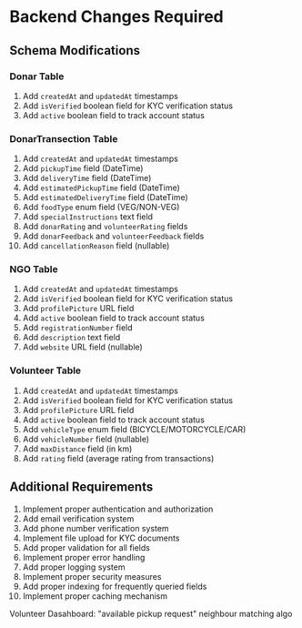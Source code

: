 # Backend Changes Required

## Schema Modifications

### Donar Table
1. Add `createdAt` and `updatedAt` timestamps
2. Add `isVerified` boolean field for KYC verification status
4. Add `active` boolean field to track account status

### DonarTransection Table
1. Add `createdAt` and `updatedAt` timestamps
2. Add `pickupTime` field (DateTime)
3. Add `deliveryTime` field (DateTime)
4. Add `estimatedPickupTime` field (DateTime)
5. Add `estimatedDeliveryTime` field (DateTime)
6. Add `foodType` enum field (VEG/NON-VEG)
7. Add `specialInstructions` text field
8. Add `donarRating` and `volunteerRating` fields
9. Add `donarFeedback` and `volunteerFeedback` fields
10. Add `cancellationReason` field (nullable)

### NGO Table
1. Add `createdAt` and `updatedAt` timestamps
2. Add `isVerified` boolean field for KYC verification status
3. Add `profilePicture` URL field
4. Add `active` boolean field to track account status
5. Add `registrationNumber` field
6. Add `description` text field
7. Add `website` URL field (nullable)

### Volunteer Table
1. Add `createdAt` and `updatedAt` timestamps
2. Add `isVerified` boolean field for KYC verification status
3. Add `profilePicture` URL field
4. Add `active` boolean field to track account status
5. Add `vehicleType` enum field (BICYCLE/MOTORCYCLE/CAR)
6. Add `vehicleNumber` field (nullable)
7. Add `maxDistance` field (in km)
8. Add `rating` field (average rating from transactions)

## Additional Requirements
1. Implement proper authentication and authorization
2. Add email verification system
3. Add phone number verification system
4. Implement file upload for KYC documents
5. Add proper validation for all fields
6. Implement proper error handling
7. Add proper logging system
8. Implement proper security measures
9. Add proper indexing for frequently queried fields
10. Implement proper caching mechanism 


Volunteer Dasahboard: "available pickup request" neighbour matching algo